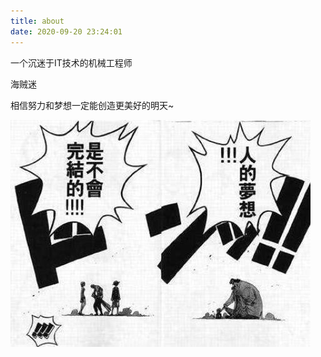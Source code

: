 ```yaml
---
title: about
date: 2020-09-20 23:24:01
---
```


一个沉迷于IT技术的机械工程师

海贼迷

相信努力和梦想一定能创造更美好的明天~

![](https://raw.githubusercontent.com/lzybetter/myPic/master/20200920232540.jpg)